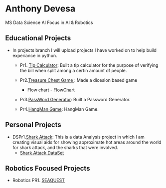 # Anthony Devesa
MS Data Science AI Focus in AI & Robotics

## Educational Projects
- In projects branch I will upload projects I have worked on to help build experiance in python. 

  - Pr1. [Tip Calculator](https://github.com/AdmiralCrow/Anthony_Portfolio/blob/projects/pr1_tip_calculator.py): Built a tip calculator for the purpose of verifying the bill when split among a certin amount of people. 

  - Pr2.[Treasure Chest Game ](https://github.com/AdmiralCrow/Anthony_Portfolio/blob/projects/pr2_%20treasure_game): Made a dicesion based game
    - Flow chart - [FlowChart](https://viewer.diagrams.net/?highlight=0000ff&edit=_blank&layers=1&nav=1&title=Treasure%20Island%20Conditional.drawio#Uhttps%3A%2F%2Fdrive.google.com%2Fuc%3Fid%3D1oDe4ehjWZipYRsVfeAx2HyB7LCQ8_Fvi%26export%3Ddownload)

  - Pr3.[PassWord Generator](https://github.com/AdmiralCrow/Anthony_Portfolio/blob/projects/pr3_PW%20Generator): Built a Password Generator.

  - Pr4.[HangMan Game](https://github.com/AdmiralCrow/Anthony_Portfolio/blob/projects/pr4_HangMan): HangMan Game.
## Personal Projects
  - DSPr1.[Shark Attack](https://github.com/AdmiralCrow/Anthony_Portfolio/blob/projects/DSpr1_SharkAttacks.py): This is a data Analysis project in which I am creating visual aids for showing approximate hot areas around the world for shark attack, and the sharks that were involved.
    - [Shark Attack DataSet](https://www.kaggle.com/datasets/felipeesc/shark-attack-dataset) 

## Robotics Focused Projects
  - Robotics PR1. [SEAQUEST](https://github.com/AdmiralCrow/SEAQUEST/blob/main/README.md)
